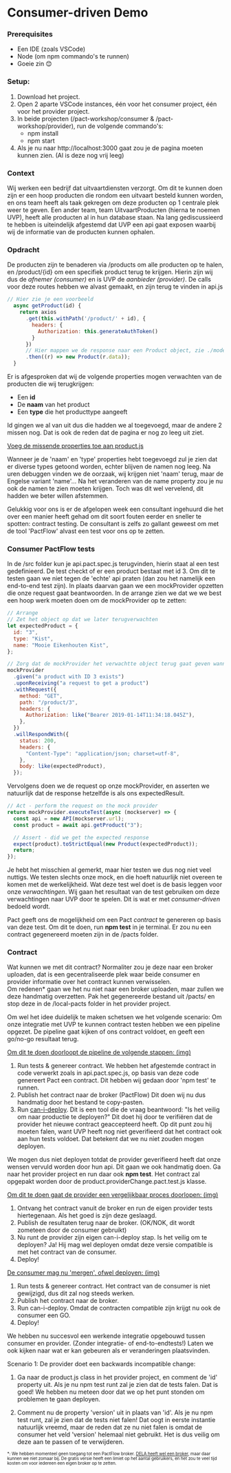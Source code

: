 # Consumer-driven Demo

### Prerequisites

- Een IDE (zoals VSCode)
- Node (om npm commando's te runnen)
- Goeie zin 😊

### Setup:

1. Download het project.
2. Open 2 aparte VSCode instances, één voor het consumer project, één voor het provider project.
3. In beide projecten (/pact-workshop/consumer & /pact-workshop/provider), run de volgende commando's:
   - npm install
   - npm start
4. Als je nu naar http://localhost:3000 gaat zou je de pagina moeten kunnen zien. (Al is deze nog vrij leeg)

### Context

Wij werken een bedrijf dat uitvaartdiensten verzorgt. Om dit te kunnen doen zijn er een hoop producten die rondom een uitvaart besteld kunnen worden, en ons team heeft als taak gekregen om deze producten op 1 centrale plek weer te geven.
Een ander team, team UitvaartProducten (hierna te noemen UVP), heeft alle producten al in hun database staan. Na lang gediscussieerd te hebben is uiteindelijk afgestemd dat UVP een api gaat exposen waarbij wij de informatie van de producten kunnen ophalen. 


### Opdracht

De producten zijn te benaderen via /products om alle producten op te halen, en /product/{id} om een specifiek product terug te krijgen.
Hierin zijn wij dus de <i>afnemer (consumer)</i> en is UVP de <i>aanbieder (provider)</i>.
De calls voor deze routes hebben we alvast gemaakt, en zijn terug te vinden in api.js

```js
// Hier zie je een voorbeeld
  async getProduct(id) {
    return axios
      .get(this.withPath('/product/' + id), {
        headers: {
          Authorization: this.generateAuthToken()
        }
      })
      // Hier mappen we de response naar een Product object, zie ./model/product.js
      .then((r) => new Product(r.data));
  }
```

Er is afgesproken dat wij de volgende properties mogen verwachten van de producten die wij terugkrijgen:

- Een <b>id</b>
- De <b>naam</b> van het product
- Een <b>type</b> die het producttype aangeeft

Id gingen we al van uit dus die hadden we al toegevoegd, maar de andere 2 missen nog. Dat is ook de reden dat de pagina er nog zo leeg uit ziet.

<u>Voeg de missende properties toe aan product.js</u>

Wanneer je de 'naam' en 'type' properties hebt toegevoegd zul je zien dat er diverse types getoond worden, echter blijven de namen nog leeg.
Na uren debuggen vinden we de oorzaak, wij krijgen niet 'naam' terug, maar de Engelse variant 'name'...
Na het veranderen van de name property zou je nu ook de namen te zien moeten krijgen.
Toch was dit wel vervelend, dit hadden we beter willen afstemmen.

Gelukkig voor ons is er de afgelopen week een consultant ingehuurd die het over een manier heeft gehad om dit soort fouten eerder en sneller te spotten: contract testing.
De consultant is zelfs zo gallant geweest om met de tool 'PactFlow' alvast een test voor ons op te zetten.

### Consumer PactFlow tests

In de /src folder kun je api.pact.spec.js terugvinden, hierin staat al een test gedefinieerd. De test checkt of er een product bestaat met id 3.
Om dit te testen gaan we niet tegen de 'echte' api praten (dan zou het namelijk een end-to-end test zijn). In plaats daarvan gaan we een mockProvider opzetten die onze request gaat beantwoorden.
In de arrange zien we dat we we best een hoop werk moeten doen om de mockProvider op te zetten:

```js
// Arrange
// Zet het object op dat we later terugverwachten
let expectedProduct = {
  id: "3",
  type: "Kist",
  name: "Mooie Eikenhouten Kist",
};

// Zorg dat de mockProvider het verwachtte object terug gaat geven wanneer we de request doen
mockProvider
  .given("a product with ID 3 exists")
  .uponReceiving("a request to get a product")
  .withRequest({
    method: "GET",
    path: "/product/3",
    headers: {
      Authorization: like("Bearer 2019-01-14T11:34:18.045Z"),
    },
  })
  .willRespondWith({
    status: 200,
    headers: {
      "Content-Type": "application/json; charset=utf-8",
    },
    body: like(expectedProduct),
  });
```

Vervolgens doen we de request op onze mockProvider, en asserten we natuurlijk dat de response hetzelfde is als ons expectedResult.

```js
// Act - perform the request on the mock provider
return mockProvider.executeTest(async (mockserver) => {
  const api = new API(mockserver.url);
  const product = await api.getProduct("3");

  // Assert - did we get the expected response
  expect(product).toStrictEqual(new Product(expectedProduct));
  return;
});
```

Je hebt het misschien al gemerkt, maar hier testen we dus nog niet veel nuttigs. We testen slechts onze mock, en die hoeft natuurlijk niet overeen te komen met de werkelijkheid.
Wat deze test wel doet is de basis leggen voor onze <i>verwachtingen</i>. Wij gaan het resultaat van de test gebruiken om deze verwachtingen naar UVP door te spelen. Dit is wat er met <i>consumer-driven</i> bedoeld wordt.

Pact geeft ons de mogelijkheid om een Pact <i>contract</i> te genereren op basis van deze test. Om dit te doen, run <b>npm test</b> in je terminal.
Er zou nu een contract gegenereerd moeten zijn in de /pacts folder.

### Contract

Wat kunnen we met dit contract?
Normaliter zou je deze naar een broker uploaden, dat is een gecentraliseerde plek waar beide consumer en provider informatie over het contract kunnen verwisselen.  
Om redenen\* gaan we het nu niet naar een broker uploaden, maar zullen we deze handmatig overzetten. Pak het gegenereerde bestand uit /pacts/ en stop deze in de /local-pacts folder in het provider project.

Om wel het idee duidelijk te maken schetsen we het volgende scenario:
Om onze integratie met UVP te kunnen contract testen hebben we een pipeline opgezet. De pipeline gaat kijken of ons contract voldoet, en geeft een go/no-go resultaat terug.

[Om dit te doen doorloopt de pipeline de volgende stappen: (img)](http://localhost:3000/img/1)

1. Run tests & genereer contract.
   We hebben het afgestemde contract in code verwerkt zoals in api.pact.spec.js, op basis van deze code genereert Pact een contract. Dit hebben wij gedaan door 'npm test' te runnen.
2. Publish het contract naar de broker (PactFlow)
   Dit doen wij nu dus handmatig door het bestand te copy-pasten.
3. Run [can-i-deploy](https://docs.pact.io/pact_broker/can_i_deploy).
   Dit is een tool die de vraag beantwoord: "Is het veilig om naar productie te deployen?" Dit doet hij door te verifiëren dat de provider het nieuwe contract geaccepteerd heeft.
   Op dit punt zou hij moeten falen, want UVP heeft nog niet geverifieerd dat het contract ook aan hun tests voldoet.
   Dat betekent dat we nu niet zouden mogen deployen.

We mogen dus niet deployen totdat de provider geverifieerd heeft dat onze wensen vervuld worden door hun api.
Dit gaan we ook handmatig doen. Ga naar het provider project en run daar ook <b>npm test</b>.
Het contract zal opgepakt worden door de product.providerChange.pact.test.js klasse.

[Om dit te doen gaat de provider een vergelijkbaar proces doorlopen: (img)](http://localhost:3000/img/2)

1. Ontvang het contract vanuit de broker en run de eigen provider tests hiertegenaan. Als het goed is zijn deze geslaagd.
2. Publish de resultaten terug naar de broker. (OK/NOK, dit wordt zometeen door de consumer gebruikt)
3. Nu runt de provider zijn eigen can-i-deploy stap. Is het veilig om te deployen? Ja! Hij mag wel deployen omdat deze versie compatible is met het contract van de consumer.
4. Deploy!

[De consumer mag nu 'mergen', ofwel deployen: (img)](http://localhost:3000/img/3)

1. Run tests & genereer contract.
   Het contract van de consumer is niet gewijzigd, dus dit zal nog steeds werken.
2. Publish het contract naar de broker.
3. Run can-i-deploy.
   Omdat de contracten compatible zijn krijgt nu ook de consumer een GO.
4. Deploy!

We hebben nu succesvol een werkende integratie opgebouwd tussen consumer en provider. (Zonder integratie- of end-to-endtests!)
Laten we ook kijken naar wat er kan gebeuren als er veranderingen plaatsvinden.

Scenario 1: De provider doet een backwards incompatible change:

1. Ga naar de product.js class in het provider project, en comment de 'id' property uit. Als je nu npm test runt zal je zien dat de tests falen.
   Dat is goed! We hebben nu meteen door dat we op het punt stonden om problemen te gaan deployen.

2. Comment nu de property 'version' uit in plaats van 'id'. Als je nu npm test runt, zal je zien dat de tests niet falen!
   Dat oogt in eerste instantie natuurlijk vreemd, maar de reden dat ze nu niet falen is omdat de consumer het veld 'version' helemaal niet gebruikt. Het is dus veilig om deze aan te passen of te verwijderen.

<small><small>\*: We hebben momenteel geen toegang tot een PactFlow broker. [DELA heeft wel een broker](https://delagroup.pactflow.io), maar daar kunnen we niet zomaar bij. De gratis versie heeft een limiet op het aantal gebruikers, en het zou te veel tijd kosten om voor iedereen een eigen broker op te zetten.</small></small>
